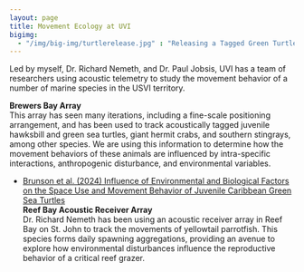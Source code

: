 ```yaml
---
layout: page
title: Movement Ecology at UVI
bigimg:
  - "/img/big-img/turtlerelease.jpg" : "Releasing a Tagged Green Turtle - Do Not Handle Turtles w/o Proper Permits"
---
```


Led by myself, Dr. Richard Nemeth, and Dr. Paul Jobsis, UVI has a team of researchers using acoustic telemetry to study the movement behavior of a number of marine species in the USVI territory.  

**Brewers Bay Array**  
This array has seen many iterations, including a fine-scale positioning arrangement, and has been used to track acoustically tagged juvenile hawksbill and green sea turtles, giant hermit crabs, and southern stingrays, among other species. We are using this information to determine how the movement behaviors of these animals are influenced by intra-specific interactions, anthropogenic disturbance, and environmental variables.  
* [Brunson et al. (2024) Influence of Environmental and Biological Factors on the Space Use and Movement Behavior of Juvenile Caribbean Green Sea Turtles](https://meridian.allenpress.com/herpetologica/article/80/4/333/503503)  
**Reef Bay Acoustic Receiver Array**  
Dr. Richard Nemeth has been using an acoustic receiver array in Reef Bay on St. John to track the movements of yellowtail parrotfish. This species forms daily spawning aggregations, providing an avenue to explore how environmental disturbances influence the reproductive behavior of a critical reef grazer.  

